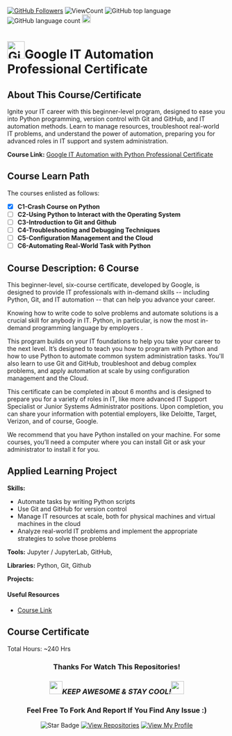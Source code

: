 <!--
 * @Author: BDFD
 * @Date: 2022-01-12 22:38:38
 * @LastEditTime: 2022-02-23 12:24:43
 * @LastEditors: BDFD
 * @Description:
 * @FilePath: \3.0-Course-Name_Coursera_Template\README.md
-->

<a href="https://github.com/bdfd"><img src="https://img.shields.io/github/followers/bdfd?label=Follow%20Me&logo=github" alt="GitHub Followers" /></a>
![ViewCount](https://views.whatilearened.today/views/github/BDFD-LearningGround/Coursera_Google_IT_Automation_Professional_Certificate_OP.svg?cache=remove)
![GitHub top language](https://img.shields.io/github/languages/top/BDFD-LearningGround/Coursera_Google_IT_Automation_Professional_Certificate_OP?style=flat)
![GitHub language count](https://img.shields.io/github/languages/count/BDFD-LearningGround/Coursera_Google_IT_Automation_Professional_Certificate_OP?style=flat)
<img height=20 src="https://cdn.jsdelivr.net/gh/bdfd/Personal_Image_Repo/7.Color-Icon/Status/On_Progress.svg" alt="bdfd" />

<!-- <img height=20 src="https://cdn.jsdelivr.net/gh/bdfd/Personal_Image_Repo/7.Color-Icon/Status/Finish.svg" alt="bdfd" /> -->

# <a href="https://github.com/bdfd"><img height=40 src="https://cdn.jsdelivr.net/gh/bdfd/Personal_Image_Repo/4.Stamp/BDFD_Stamp.png" alt="GitHub Followers" /></a>Google IT Automation Professional Certificate

## About This Course/Certificate

Ignite your IT career with this beginner-level program, designed to ease you into Python programming, version control with Git and GitHub, and IT automation methods. Learn to manage resources, troubleshoot real-world IT problems, and understand the power of automation, preparing you for advanced roles in IT support and system administration.

**Course Link:** [Google IT Automation with Python Professional Certificate](https://www.coursera.org/professional-certificates/google-it-automation)

## Course Learn Path

The courses enlisted as follows:

- [x] **C1-Crash Course on Python**
- [ ] **C2-Using Python to Interact with the Operating System**
- [ ] **C3-Introduction to Git and Github**
- [ ] **C4-Troubleshooting and Debugging Techniques**
- [ ] **C5-Configuration Management and the Cloud**
- [ ] **C6-Automating Real-World Task with Python**

## Course Description: 6 Course

This beginner-level, six-course certificate, developed by Google, is designed to provide IT professionals with in-demand skills -- including Python, Git, and IT automation -- that can help you advance your career.

Knowing how to write code to solve problems and automate solutions is a crucial skill for anybody in IT. Python, in particular, is now the
most in-demand programming language by employers
.

This program builds on your IT foundations to help you take your career to the next level. It’s designed to teach you how to program with Python and how to use Python to automate common system administration tasks. You'll also learn to use Git and GitHub, troubleshoot and debug complex problems, and apply automation at scale by using configuration management and the Cloud.

This certificate can be completed in about 6 months and is designed to prepare you for a variety of roles in IT, like more advanced IT Support Specialist or Junior Systems Administrator positions. Upon completion, you can share your information with potential employers, like Deloitte, Target, Verizon, and of course, Google.

We recommend that you have Python installed on your machine. For some courses, you’ll need a computer where you can install Git or ask your administrator to install it for you.

## Applied Learning Project

**Skills:**

- Automate tasks by writing Python scripts
- Use Git and GitHub for version control
- Manage IT resources at scale, both for physical machines and virtual machines in the cloud
- Analyze real-world IT problems and implement the appropriate strategies to solve those problems

**Tools:** Jupyter / JupyterLab, GitHub,

**Libraries:** Python, Git, Github

**Projects:**

#### Useful Resources

- [Course Link](https://www.coursera.org/professional-certificates/google-it-automation)

## Course Certificate

Total Hours: ~240 Hrs

<div align="center">

### Thanks For Watch This Repositories!

### <img src="https://media.giphy.com/media/WUlplcMpOCEmTGBtBW/giphy.gif" width="30"><i>KEEP AWESOME & STAY COOL!</i><img src="https://media.giphy.com/media/WUlplcMpOCEmTGBtBW/giphy.gif" width="30">

### Feel Free To Fork And Report If You Find Any Issue :)

![Star Badge](https://img.shields.io/static/v1?label=%F0%9F%8C%9F&message=If%20Useful&style=style=flat&color=BC4E99)
[![View Repositories](https://img.shields.io/badge/View-My_Repositories-blue?logo=GitHub)](https://github.com/bdfd?tab=repositories)
[![View My Profile](https://img.shields.io/badge/View-My_Profile-green?logo=GitHub)](https://github.com/bdfd)

</div>
